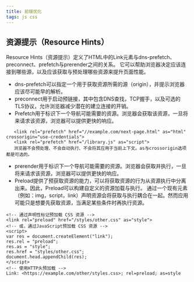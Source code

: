 ```yaml
---
title: 前端优化
tags: js css
---
```

## 资源提示（Resource Hints）
Resource Hints（资源提示）定义了HTML中的Link元素与dns-prefetch、preconnect、prefetch与prerender之间的关系。
它可以帮助浏览器决定应该连接到哪些源，以及应该获取与预处理哪些资源来提升页面性能。
 - dns-prefetch可以指定一个用于获取资源所需的源（origin），并提示浏览器应该尽可能早的解析。
 - preconnect用于启动预链接，其中包含DNS查找，TCP握手，以及可选的TLS协议，允许浏览器减少潜在的建立连接的开销。
 - Prefetch用于标识下一个导航可能需要的资源。浏览器会获取该资源，一旦将来请求该资源，浏览器可以提供更快的响应。
```
   <link rel="prefetch" href="//example.com/next-page.html" as="html" crossorigin="use-credentials">
   <link rel="prefetch" href="/library.js" as="script">
   浏览器不会预处理、不会自动执行、不会将其应用于当前上下文。as与crossorigin选项都是可选的。
```
- prerender用于标识下一个导航可能需要的资源。浏览器会获取并执行，一旦将来请求该资源，浏览器可以提供更快的响应。
- Preload提供了预获取资源的能力，可以将获取资源的行为从资源执行中分离出来。因此，Preload可以构建自定义的资源加载与执行。
  通过一个现有元素（例如：img，script，link）声明资源会将获取与执行耦合在一起。然而应用可能只是想要先获取资源，当满足某些条件时再执行资源。
```
<!-- 通过声明性标记预加载 CSS 资源 -->
<link rel="preload" href="/styles/other.css" as="style">
<!-- 或，通过JavaScript预加载 CSS 资源 -->
<script>
var res = document.createElement("link");
res.rel = "preload";
res.as = "style";
res.href = "styles/other.css";
document.head.appendChild(res);
</script>
<!-- 使用HTTP头预加载 -->
Link: <https://example.com/other/styles.css>; rel=preload; as=style
```

